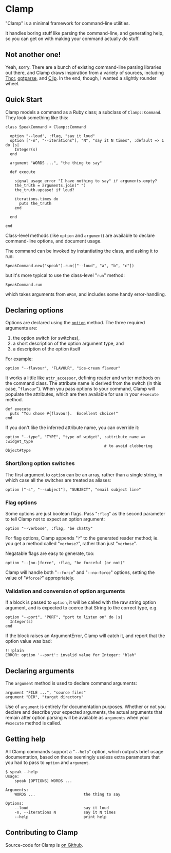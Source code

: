 Clamp
=====

"Clamp" is a minimal framework for command-line utilities.  

It handles boring stuff like parsing the command-line, and generating help, so you can get on with making your command actually do stuff.

Not another one!
----------------

Yeah, sorry.  There are a bunch of existing command-line parsing libraries out there, and Clamp draws inspiration from a variety of sources, including [Thor], [optparse], and [Clip].  In the end, though, I wanted a slightly rounder wheel.

[optparse]: http://ruby-doc.org/stdlib/libdoc/optparse/rdoc/index.html
[Thor]: http://github.com/wycats/thor
[Clip]: http://clip.rubyforge.org/

Quick Start
-----------

Clamp models a command as a Ruby class; a subclass of `Clamp::Command`.  They look something like this:

    class SpeakCommand < Clamp::Command

      option "--loud", :flag, "say it loud"
      option ["-n", "--iterations"], "N", "say it N times", :default => 1 do |s|
        Integer(s)
      end

      argument "WORDS ...", "the thing to say"
      
      def execute

        signal_usage_error "I have nothing to say" if arguments.empty?
        the_truth = arguments.join(" ")
        the_truth.upcase! if loud?

        iterations.times do
          puts the_truth
        end

      end

    end

Class-level methods (like `option` and `argument`) are available to declare command-line options, and document usage.  

The command can be invoked by instantiating the class, and asking it to run:

    SpeakCommand.new("speak").run(["--loud", "a", "b", "c"])

but it's more typical to use the class-level "`run`" method:

    SpeakCommand.run
    
which takes arguments from `ARGV`, and includes some handy error-handling.

Declaring options
-----------------

Options are declared using the [`option`](../Clamp/Command.option) method.  The three required arguments are:

  1. the option switch (or switches),
  2. a short description of the option argument type, and
  3. a description of the option itself

For example:

    option "--flavour", "FLAVOUR", "ice-cream flavour"

It works a little like `attr_accessor`, defining reader and writer methods on the command class.  The attribute name is derived from the switch (in this case, "`flavour`").  When you pass options to your command, Clamp will populate the attributes, which are then available for use in your `#execute` method.

    def execute
      puts "You chose #{flavour}.  Excellent choice!"
    end

If you don't like the inferred attribute name, you can override it:

    option "--type", "TYPE", "type of widget", :attribute_name => :widget_type
                                               # to avoid clobbering Object#type

### Short/long option switches

The first argument to `option` can be an array, rather than a single string, in which case all the switches are treated as aliases:

    option ["-s", "--subject"], "SUBJECT", "email subject line"

### Flag options

Some options are just boolean flags.  Pass "`:flag`" as the second parameter to tell Clamp not to expect an option argument:

    option "--verbose", :flag, "be chatty"

For flag options, Clamp appends "`?`" to the generated reader method; ie. you get a method called "`verbose?`", rather than just "`verbose`".

Negatable flags are easy to generate, too: 

    option "--[no-]force", :flag, "be forceful (or not)"

Clamp will handle both "`--force`" and "`--no-force`" options, setting the value of "`#force?`" appropriately.

### Validation and conversion of option arguments

If a block is passed to `option`, it will be called with the raw string option argument, and is expected to coerce that String to the correct type, e.g.

    option "--port", "PORT", "port to listen on" do |s|
      Integer(s)
    end

If the block raises an ArgumentError, Clamp will catch it, and report that the option value was bad:

    !!!plain
    ERROR: option '--port': invalid value for Integer: "blah"

Declaring arguments
-------------------

The `argument` method is used to declare command arguments:

    argument "FILE ...", "source files"
    argument "DIR", "target directory"

Use of `argument` is entirely for documentation purposes.  Whether or not you declare and describe your expected arguments, the actual arguments that remain after option parsing will be available as `arguments` when your `#execute` method is called.

Getting help
------------

All Clamp commands support a "`--help`" option, which outputs brief usage documentation, based on those seemingly useless extra parameters that you had to pass to `option` and `argument`.

    $ speak --help
    Usage:
        speak [OPTIONS] WORDS ...

    Arguments:
        WORDS ...                     the thing to say

    Options:
        --loud                        say it loud
        -n, --iterations N            say it N times
        --help                        print help

Contributing to Clamp
---------------------

Source-code for Clamp is [on Github](https://github.com/mdub/clamp).  
